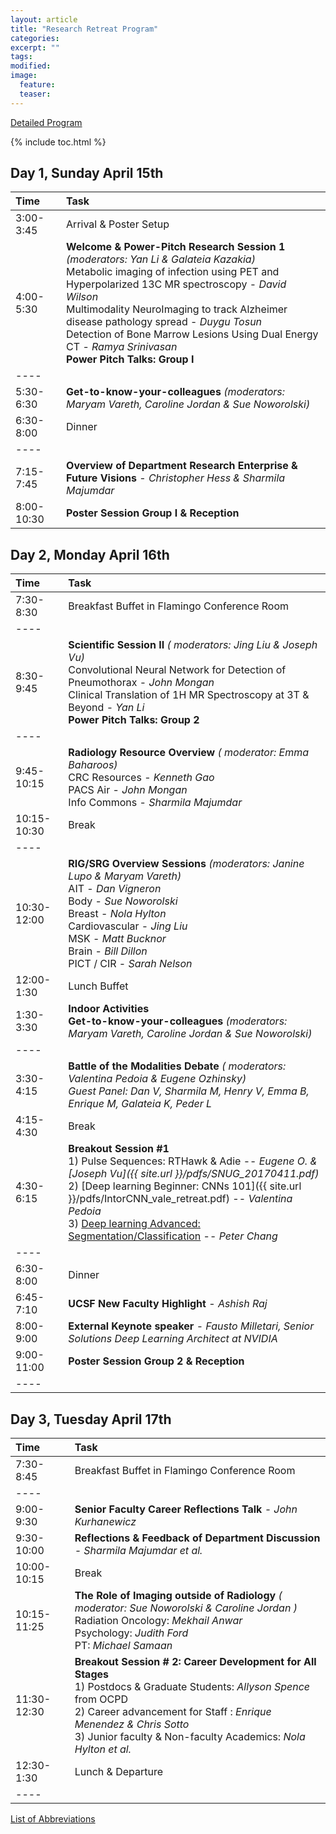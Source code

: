 ```yaml
---
layout: article
title: "Research Retreat Program"
categories:
excerpt: ""
tags:
modified:
image:
  feature:
  teaser:  
---
```


<a href="{{ site.url }}/pdfs/Retreat_Agenda_final.pdf" class="btn"> Detailed Program </a>

{% include toc.html %}

## Day 1, Sunday April 15th


| Time             | Task    |
|:-----------------|:--------|
| 3:00-3:45   | <span class="badge warning">Arrival &  Poster Setup</span> |
| 4:00-5:30   | **Welcome & Power-Pitch Research Session 1** ​<cite>(moderators: Yan Li & Galateia Kazakia)</cite> <br/> Metabolic imaging of infection using PET and Hyperpolarized 13C MR spectroscopy - <cite>David Wilson</cite> <br/> Multimodality NeuroImaging to track Alzheimer disease pathology spread - <cite>Duygu Tosun</cite> <br/> Detection of Bone Marrow Lesions Using Dual Energy CT - <cite>Ramya Srinivasan</cite> <br/> **Power Pitch Talks:   Group I**|
|----
| 5:30-6:30   | **Get-to-know-your-colleagues** <cite>(moderators: Maryam Vareth, Caroline Jordan & Sue Noworolski)</cite> |
| 6:30-8:00   | <span class="badge warning">Dinner</span> |
|----
| 7:15-7:45   | **Overview of Department Research Enterprise & Future Visions** - <cite>Christopher Hess & Sharmila Majumdar</cite> |
| 8:00-10:30  |  **Poster Session Group I & Reception** |

## Day 2, Monday April 16th

|Time         | Task    |
|:------------|:--------|
| 7:30-8:30   | <span class="badge warning">Breakfast Buffet in Flamingo Conference Room</span>  |
|----
| 8:30-9:45   | **Scientific Session II**  <cite>( moderators: Jing Liu & Joseph Vu)</cite> <br/> Convolutional Neural Network for Detection of Pneumothorax -  <cite>John Mongan</cite> <br/> Clinical Translation of 1H MR Spectroscopy at 3T & Beyond -  <cite>Yan Li</cite> <br/> **Power Pitch Talks:   Group 2** |
|----
| 9:45-10:15  | **Radiology Resource Overview**  <cite>( moderator: Emma Baharoos)</cite> <br/> CRC Resources - <cite>Kenneth Gao </cite>  <br/> PACS Air - <cite>John Mongan</cite> <br/> Info Commons - <cite>Sharmila Majumdar</cite>|
| 10:15-10:30  | <span class="badge warning">Break</span>   |
|----
| 10:30-12:00  | **RIG/SRG Overview Sessions** <cite>(moderators: Janine Lupo & Maryam Vareth)</cite> <br/> AIT - <cite>Dan Vigneron</cite> <br/> Body -  <cite>Sue Noworolski</cite> <br/> Breast - <cite>Nola Hylton</cite> <br/> Cardiovascular -  <cite>Jing Liu</cite> <br/>  MSK -  <cite>Matt Bucknor</cite> <br/> Brain -  <cite>Bill Dillon</cite> <br/> PICT / CIR -  <cite>Sarah Nelson</cite>|
| 12:00-1:30  | <span class="badge warning">Lunch Buffet</span>  |
| 1:30-3:30  | **Indoor Activities** <br/> **Get-to-know-your-colleagues** <cite>(moderators: Maryam Vareth, Caroline Jordan & Sue Noworolski)</cite> |
|----
| 3:30-4:15  | **Battle of the Modalities Debate**  <cite>( moderators: Valentina Pedoia & Eugene Ozhinsky)</cite> <br/><cite>Guest Panel:  Dan V, Sharmila M, Henry V, Emma B, Enrique M, Galateia K, Peder L </cite> |
| 4:15-4:30   | <span class="badge warning">Break</span> |
| 4:30-6:15    | **Breakout Session #1**  <br/> 1) Pulse Sequences: RTHawk & Adie --  <cite>Eugene O. & [Joseph Vu]({{ site.url }}/pdfs/SNUG_20170411.pdf)</cite> <br/> 2) [Deep learning Beginner: CNNs 101]({{ site.url }}/pdfs/IntorCNN_vale_retreat.pdf) --  <cite>Valentina Pedoia</cite> <br/> 3) [Deep learning Advanced: Segmentation/Classification](https://github.com/peterchang77/dl_tutorial) --  <cite>Peter Chang</cite>|
|----
| 6:30-8:00    | <span class="badge warning">Dinner</span> |
| 6:45-7:10    | **UCSF New Faculty Highlight** - <cite>Ashish Raj</cite>|
| 8:00-9:00    | **External Keynote speaker** - <cite>Fausto Milletari, Senior Solutions Deep Learning Architect at NVIDIA</cite>|
| 9:00-11:00    | **Poster Session Group 2 & Reception**|
|----

## Day 3, Tuesday April 17th

|Time         | Task    |
|:------------|:--------|
| 7:30-8:45   | <span class="badge warning">Breakfast Buffet in Flamingo Conference Room</span>  |
|----
| 9:00-9:30   | **Senior Faculty Career Reflections Talk**  <cite> - John Kurhanewicz </cite> |
| 9:30-10:00  | **Reflections & Feedback of Department Discussion** <cite> -  Sharmila Majumdar et al. </cite> |
| 10:00-10:15 | <span class="badge warning">Break</span> |
| 10:15-11:25 | **The Role of Imaging outside of Radiology**  <cite>( moderator: Sue  Noworolski & Caroline Jordan )</cite> <br/>  Radiation Oncology: <cite>Mekhail Anwar</cite> <br/> Psychology:  <cite>Judith Ford</cite> <br/> PT:  <cite>Michael Samaan</cite> |
| 11:30-12:30  | **Breakout Session # 2: Career Development for All Stages** <br/> 1) Postdocs & Graduate Students:  <cite>Allyson Spence</cite> from  OCPD <br/> 2) Career advancement for Staff :  <cite>Enrique Menendez & Chris Sotto </cite> <br/>3)  Junior faculty & Non-faculty Academics:  <cite>Nola Hylton et al. </cite>|
| 12:30-1:30 | <span class="badge warning">Lunch &  Departure</span> |
|----

<a href="{{ site.url }}/pdfs/ListOfAbbreviations.pdf" class="btn"> List of Abbreviations </a>

